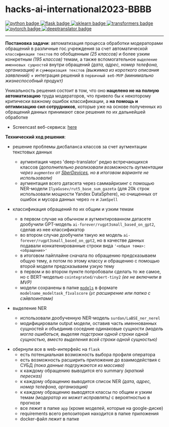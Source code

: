 # hacks-ai-international2023-BBBB
<div id="badges">
    <a href="https://www.python.org">
        <img src="https://img.shields.io/badge/python-6a6a6a?style=flat&logo=python&logoColor=white" alt="python badge"/>
    </a>
    <a href="https://flask.palletsprojects.com/en/latest/">
        <img src="https://img.shields.io/badge/flask-42aaff?style=flat&logo=flask&logoColor=white" alt="flask badge"/>
    </a>
    <a href="https://scikit-learn.org">
        <img src="https://img.shields.io/badge/sklearn-597b9a?style=flat&logo=sklearn&logoColor=white" alt="sklearn badge"/>
    </a>
    <a href="https://huggingface.co/docs/transformers/index">
        <img src="https://img.shields.io/badge/transformers-ffcf48?style=flat&logo=transformers&logoColor=white" alt="transformers badge"/>
    </a>
    <a href="https://pytorch.org/">
        <img src="https://img.shields.io/badge/pytorch-CB2C31?style=flat&logo=pytorch&logoColor=white" alt="pytorch badge"/>
    </a>
    <a href="https://deep-translator.readthedocs.io/en/stable/README.html">
        <img src="https://img.shields.io/badge/deeptranslator-c27ba0?style=flat&logo=deeptranslator&logoColor=white" alt="deeptranslator badge"/>
    </a>
</div>

___

**Постановка задачи**: автоматизация процесса обработки модераторами обращений в различные гос.учреждения за счет автоматической `классификации текстов` по обобщенным *(25 классов)* и более узким конкретным *(195 классов)* темам, а также вспомогательное `выделение именновых сущностей` внутри обращений *(дата, адрес, номер телефона, организация)* и `суммаризация текстов` *(выжимка из короткого описания заявлений)* + интеграция решений в `первичный веб-MVP` *(минимально жизнеспособный продукт)*

Уникальность решения состоит в том, что оно **нацелено не на полную автоматизацию** труда модераторов, что привело бы к некоторому критически важному ошибок классификации, а **на помощь и оптимизацию сил сотрудников**, которые уже на основе полученных из обращений данных принимают свои решения по их дальнейшей обработке

- Screencast веб-сервиса: [here](https://drive.google.com/file/d/17AseRqS9Rx-bbv_t2k82BZZQiAyH7dbn/view?usp=share_link)

**Технический ход решения**:
- решение проблемы дисбаланса классов за счет аугментации текстовых данных
  - аугментация через 'deep-translator' редко встречающихся классов *(дополнительно реализовали возможность аугментации через `augmentex` от [SberDevices](https://github.com/ai-forever/augmentex?ysclid=lpcqt7gyks801496770), но в итоговом варианте не использовали)*
  - аугментация всего датасета через саммайризинг с помощью NER-модели `IlyaGusev/rut5_base_sum_gazeta` (для 20k строк использовали мощности Yandex DataSphere), но очищенных от ошибок и мусора данных через `re` и `JamSpell`
  <p> </p>

- классификация обращений по их общим и узким темам
  - в первом случае на обычном и аугментированном датасете дообучили GPT-модель `ai-forever/rugpt3small_based_on_gpt2`, сделав из нее классификатор 
  - во втором случае дообучили такую же модель `ai-forever/rugpt3small_based_on_gpt2`, но в качестве данных подавали конкатенированные строки вида `'<общая тема>: <обращение>'`
  - в итоговом пайплайне сначала по обращению предсказываем общую тему, а потом по этому классу и обращению с помощью второй модели предсказываем узкую тему
  - в первом и во втором пункте попробовали сделать то же самое, но с BERT-моделью `cointegrated/rubert-tiny2` *(ее не включили в MVP)*
  - модели сохранены в папке [`models`](https://drive.google.com/drive/folders/1k9gxIuB-eFLvLA1ISsqFlCT8uXwzl2VU?usp=sharing) в формате `modelname_modeltask_f1valscore` *(`pt` расширение или папка с сэйвпоинтами)*
  <p> </p>

- выделение NER
    - использовали дообученную NER-модель `surdan/LaBSE_ner_nerel`
    - модифицировали output модели, оставив часть именнованных сущностей и объединив соседние одинаковые сущности *(модель могла ошибаться, выделяя подстроки одной строки одной сущностью, вместо выделения всей строки одной сущностью)*
<p> </p>

- обернули все в web-интерфейс на `flask`
    - есть потенциальная возможность выбора профиля оператора
    - есть возможность расширить приложение до взаимодействия с СУБД *(пока данные подгружаются из массива)*
    - к каждому обращению выводится его summary *(краткий пересказ)*
    - к каждому обращению выводится список NER *(дата, адрес, номер телефона, организация)*
    - к каждому обращению выводятся классы по общим и узким темам *(модератор их может исправлять)* с вероятностью в прогнозе
    - все лежит в папке `app` (кроме моделей, которые на google-диске)
    - requirements всего репозитория находится в папке приложения
    - docker-файл лежит в папке
